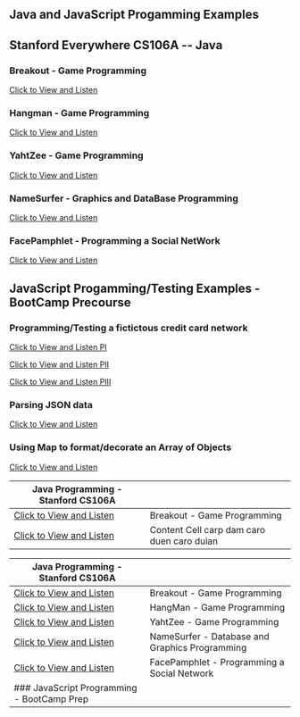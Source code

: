 ## Java and JavaScript Progamming Examples 

## Stanford Everywhere CS106A -- Java

### Breakout - Game Programming
[Click to View and Listen](https://brygit24.github.io/liveCoding/breakOut.mp4)
### Hangman - Game Programming
[Click to View and Listen](https://brygit24.github.io/liveCoding/hangMan.mp4)
### YahtZee - Game Programming
[Click to View and Listen](https://brygit24.github.io/liveCoding/yahtZee.mp4)
### NameSurfer - Graphics and DataBase Programming
[Click to View and Listen](https://brygit24.github.io/liveCoding/nameSurfer.mp4)
### FacePamphlet - Programming a Social NetWork
[Click to View and Listen](https://brygit24.github.io/liveCoding/facePamphlet.mp4)

## JavaScript Progamming/Testing Examples - BootCamp Precourse
### Programming/Testing a fictictous credit card network
[Click to View and Listen PI](https://brygit24.github.io/liveCoding/detectMochaPI.mp4)

[Click to View and Listen PII](https://brygit24.github.io/liveCoding/detectMochaPII.mp4)

[Click to View and Listen PIII](https://brygit24.github.io/liveCoding/detectMochaPIII.mp4)

### Parsing JSON data
[Click to View and Listen](https://brygit24.github.io/liveCoding/JSONCars.mp4)
### Using Map to format/decorate an Array of Objects
[Click to View and Listen](https://brygit24.github.io/liveCoding/renderShoes.mp4)

| Java Programming - Stanford CS106A             |  |
| ----------- | ---------------------- |
|[Click to View and Listen](https://brygit24.github.io/liveCoding/breakOut.mp4)  | Breakout - Game Programming  |
| [Click to View and Listen](https://brygit24.github.io/liveCoding/renderShoes.mp4) | Content Cell carp dam caro duen caro duian |

|Java Programming - Stanford CS106A   |   |
| ---             | ---                       |
|[Click to View and Listen](https://brygit24.github.io/liveCoding/breakOut.mp4)    | Breakout - Game Programming  |
|[Click to View and Listen](https://brygit24.github.io/liveCoding/hangMan.mp4)     | HangMan - Game Programming    |
|[Click to View and Listen](https://brygit24.github.io/liveCoding/yahtZee.mp4)     | YahtZee - Game Programming | 
|[Click to View and Listen](https://brygit24.github.io/liveCoding/nameSurfer.mp4)  | NameSurfer - Database and Graphics Programming  |
|[Click to View and Listen](https://brygit24.github.io/liveCoding/facePamphlet.mp4)| FacePamphlet - Programming a Social Network |  
|### JavaScript Programming - BootCamp Prep         |    |

